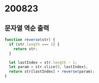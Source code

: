 # 200823

## 문자열 역순 출력

```js
function reverse(str) {
  if (str.length === 1) {
    return str;
  }

  let lastIndex = str.length - 1;
  let param = str.slice(0, lastIndex);
  return str[lastIndex] + reverse(param);
}
```
